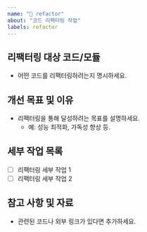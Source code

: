 ```yaml
---
name: "🔄 refactor"
about: "코드 리팩터링 작업"
labels: refactor
---
```


## 리팩터링 대상 코드/모듈

- 어떤 코드를 리팩터링하려는지 명시하세요.

## 개선 목표 및 이유

- 리팩터링을 통해 달성하려는 목표를 설명하세요.
    - 예: 성능 최적화, 가독성 향상 등.

## 세부 작업 목록

- [ ] 리팩터링 세부 작업 1
- [ ] 리팩터링 세부 작업 2

## 참고 사항 및 자료

- 관련된 코드나 외부 링크가 있다면 추가하세요.